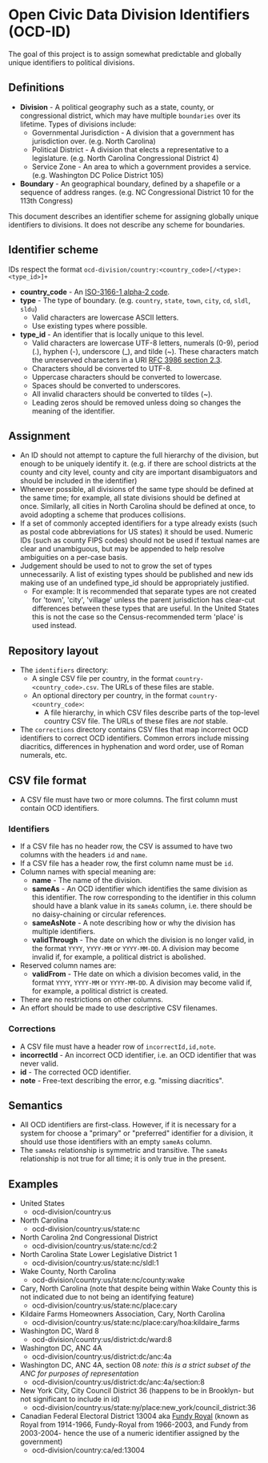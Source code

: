 # Open Civic Data Division Identifiers (OCD-ID)

The goal of this project is to assign somewhat predictable and globally unique identifiers to political divisions.

## Definitions

* **Division** - A political geography such as a state, county, or congressional district, which may have multiple `boundaries` over its lifetime.  Types of divisions include:
   * Governmental Jurisdiction - A division that a government has jurisdiction over.  (e.g. North Carolina)
   * Political District - A division that elects a representative to a legislature.  (e.g. North Carolina Congressional District 4)
   * Service Zone - An area to which a government provides a service.  (e.g. Washington DC Police District 105)
* **Boundary** - An geographical boundary, defined by a shapefile or a sequence of address ranges.  (e.g. NC Congressional District 10 for the 113th Congress)

This document describes an identifier scheme for assigning globally unique identifiers to divisions.  It does not describe any scheme for boundaries.

## Identifier scheme

IDs respect the format `ocd-division/country:<country_code>[/<type>:<type_id>]+`

* **country_code** - An [ISO-3166-1 alpha-2 code](http://en.wikipedia.org/wiki/ISO_3166-1_alpha-2).
* **type** - The type of boundary.  (e.g. `country`, `state`, `town`, `city`, `cd`, `sldl`, `sldu`)
  * Valid characters are lowercase ASCII letters.
  * Use existing types where possible.
* **type_id** - An identifier that is locally unique to this level.
  * Valid characters are lowercase UTF-8 letters, numerals (0-9), period (.), hyphen (-), underscore (\_), and tilde (~).  These characters match the unreserved characters in a URI [RFC 3986 section 2.3](http://www.rfc-editor.org/rfc/rfc3986.txt).
  * Characters should be converted to UTF-8.
  * Uppercase characters should be converted to lowercase.
  * Spaces should be converted to underscores.
  * All invalid characters should be converted to tildes (~).
  * Leading zeros should be removed unless doing so changes the meaning of the identifier.

## Assignment

* An ID should not attempt to capture the full hierarchy of the division, but enough to be uniquely identify it.  (e.g. if there are school districts at the county and city level, county and city are important disambiguators and should be included in the identifier)
* Whenever possible, all divisions of the same type should be defined at the same time; for example, all state divisions should be defined at once.  Similarly, all cities in North Carolina should be defined at once, to avoid adopting a scheme that produces collisions.
* If a set of commonly accepted identifiers for a type already exists (such as postal code abbreviations for US states) it should be used.  Numeric IDs (such as county FIPS codes) should not be used if textual names are clear and unambiguous, but may be appended to help resolve ambiguities on a per-case basis.
* Judgement should be used to not to grow the set of types unnecessarily.  A list of existing types should be published and new ids making use of an undefined type_id should be appropriately justified.
    * For example: It is recommended that separate types are not created for 'town', 'city', 'village' unless the parent jurisdiction has clear-cut differences between these types that are useful.  In the United States this is not the case so the Census-recommended term 'place' is used instead.

## Repository layout

* The `identifiers` directory:
  * A single CSV file per country, in the format `country-<country_code>.csv`.  The URLs of these files are stable.
  * An optional directory per country, in the format `country-<country_code>`:
    * A file hierarchy, in which CSV files describe parts of the top-level country CSV file.  The URLs of these files are *not* stable.
* The `corrections` directory contains CSV files that map incorrect OCD identifiers to correct OCD identifiers.  Common errors include missing diacritics, differences in hyphenation and word order, use of Roman numerals, etc.

## CSV file format

* A CSV file must have two or more columns.  The first column must contain OCD identifiers.

### Identifiers

* If a CSV file has no header row, the CSV is assumed to have two columns with the headers `id` and `name`.
* If a CSV file has a header row, the first column name must be `id`.
* Column names with special meaning are:
  * **name** - The name of the division.
  * **sameAs** - An OCD identifier which identifies the same division as this identifier.  The row corresponding to the identifier in this column should have a blank value in its `sameAs` column, i.e. there should be no daisy-chaining or circular references.
  * **sameAsNote** - A note describing how or why the division has multiple identifiers.
  * **validThrough** - The date on which the division is no longer valid, in the format `YYYY`, `YYYY-MM` or `YYYY-MM-DD`.  A division may become invalid if, for example, a political district is abolished.
* Reserved column names are:
  * **validFrom** - THe date on which a division becomes valid, in the format `YYYY`, `YYYY-MM` or `YYYY-MM-DD`.  A division may become valid if, for example, a political district is created.
* There are no restrictions on other columns.
* An effort should be made to use descriptive CSV filenames.

### Corrections

* A CSV file must have a header row of `incorrectId,id,note`.
* **incorrectId** - An incorrect OCD identifier, i.e. an OCD identifier that was never valid.
* **id** - The corrected OCD identifier.
* **note** - Free-text describing the error, e.g. "missing diacritics".

## Semantics

* All OCD identifiers are first-class.  However, if it is necessary for a system for choose a "primary" or "preferred" identifier for a division, it should use those identifiers with an empty `sameAs` column.
* The `sameAs` relationship is symmetric and transitive.  The `sameAs` relationship is not true for all time; it is only true in the present.

## Examples

* United States
  * ocd-division/country:us
* North Carolina
  * ocd-division/country:us/state:nc
* North Carolina 2nd Congressional District
  * ocd-division/country:us/state:nc/cd:2
* North Carolina State Lower Legislative District 1
  * ocd-division/country:us/state:nc/sldl:1
* Wake County, North Carolina
  * ocd-division/country:us/state:nc/county:wake
* Cary, North Carolina  (note that despite being within Wake County this is not indicated due to not being an identifying feature)
  * ocd-division/country:us/state:nc/place:cary
* Kildaire Farms Homeowners Association, Cary, North Carolina
  * ocd-division/country:us/state:nc/place:cary/hoa:kildaire_farms
* Washington DC, Ward 8
  * ocd-division/country:us/district:dc/ward:8
* Washington DC, ANC 4A
  * ocd-division/country:us/district:dc/anc:4a
* Washington DC, ANC 4A, section 08  _note: this is a strict subset of the ANC for purposes of representation_
  * ocd-division/country:us/district:dc/anc:4a/section:8
* New York City, City Council District 36 (happens to be in Brooklyn- but not significant to include in id)
  * ocd-division/country:us/state:ny/place:new_york/council_district:36
* Canadian Federal Electoral District 13004 aka [Fundy Royal](http://en.wikipedia.org/wiki/Fundy_Royal) (known as Royal from 1914-1966, Fundy-Royal from 1966-2003, and Fundy from 2003-2004- hence the use of a numeric identifier assigned by the government)
  * ocd-division/country:ca/ed:13004
